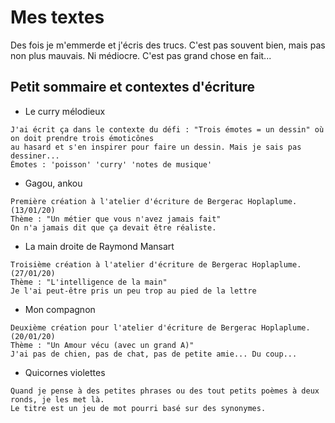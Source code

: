 # Mes textes

Des fois je m'emmerde et j'écris des trucs. C'est pas souvent bien, mais pas non plus mauvais. Ni médiocre. C'est pas grand chose en fait...

## Petit sommaire et contextes d'écriture

 - Le curry mélodieux

```
J'ai écrit ça dans le contexte du défi : "Trois émotes = un dessin" où on doit prendre trois émoticônes
au hasard et s'en inspirer pour faire un dessin. Mais je sais pas dessiner...
Émotes : 'poisson' 'curry' 'notes de musique'
```

 - Gagou, ankou
```
Première création à l'atelier d'écriture de Bergerac Hoplaplume. (13/01/20)
Thème : "Un métier que vous n'avez jamais fait"
On n'a jamais dit que ça devait être réaliste.
```

 - La main droite de Raymond Mansart
```
Troisième création à l'atelier d'écriture de Bergerac Hoplaplume. (27/01/20)
Thème : "L'intelligence de la main"
Je l'ai peut-être pris un peu trop au pied de la lettre
```

 - Mon compagnon
```
Deuxième création pour l'atelier d'écriture de Bergerac Hoplaplume. (20/01/20)
Thème : "Un Amour vécu (avec un grand A)"
J'ai pas de chien, pas de chat, pas de petite amie... Du coup...
```

 - Quicornes violettes

```
Quand je pense à des petites phrases ou des tout petits poèmes à deux ronds, je les met là.
Le titre est un jeu de mot pourri basé sur des synonymes.
```
